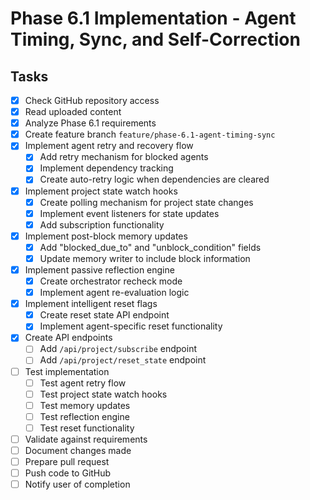 # Phase 6.1 Implementation - Agent Timing, Sync, and Self-Correction

## Tasks

- [x] Check GitHub repository access
- [x] Read uploaded content
- [x] Analyze Phase 6.1 requirements
- [x] Create feature branch `feature/phase-6.1-agent-timing-sync`
- [x] Implement agent retry and recovery flow
  - [x] Add retry mechanism for blocked agents
  - [x] Implement dependency tracking
  - [x] Create auto-retry logic when dependencies are cleared
- [x] Implement project state watch hooks
  - [x] Create polling mechanism for project state changes
  - [x] Implement event listeners for state updates
  - [x] Add subscription functionality
- [x] Implement post-block memory updates
  - [x] Add "blocked_due_to" and "unblock_condition" fields
  - [x] Update memory writer to include block information
- [x] Implement passive reflection engine
  - [x] Create orchestrator recheck mode
  - [x] Implement agent re-evaluation logic
- [x] Implement intelligent reset flags
  - [x] Create reset state API endpoint
  - [x] Implement agent-specific reset functionality
- [x] Create API endpoints
  - [ ] Add `/api/project/subscribe` endpoint
  - [ ] Add `/api/project/reset_state` endpoint
- [ ] Test implementation
  - [ ] Test agent retry flow
  - [ ] Test project state watch hooks
  - [ ] Test memory updates
  - [ ] Test reflection engine
  - [ ] Test reset functionality
- [ ] Validate against requirements
- [ ] Document changes made
- [ ] Prepare pull request
- [ ] Push code to GitHub
- [ ] Notify user of completion
